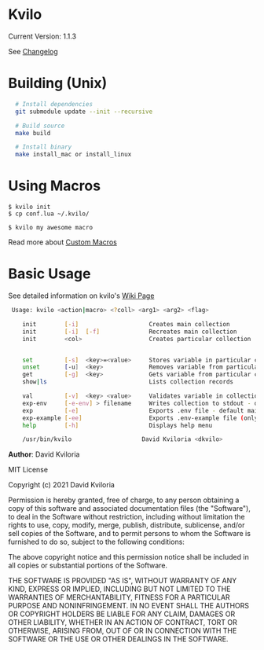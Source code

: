 # Kvilo

Current Version: 1.1.3

See [Changelog](https://github.com/dkvilo/kvilo/blob/master/changelog.md)

# Building (Unix)

```bash
  # Install dependencies
  git submodule update --init --recursive

  # Build source
  make build

  # Install binary
  make install_mac or install_linux 
```

# Using Macros

```
$ kvilo init
$ cp conf.lua ~/.kvilo/

$ kvilo my awesome macro
```
Read more about [Custom Macros](https://github.com/dkvilo/kvilo/wiki/Custom-Macros)

# Basic Usage

See detailed information on kvilo's [Wiki Page](https://github.com/dkvilo/kvilo/wiki)

```bash
 Usage: kvilo <action|macro> <?coll> <arg1> <arg2> <flag>

	init        [-i]                    Creates main collection
	init        [-i]  [-f]              Recreates main collection
    init        <col>                   Creates particular collection


	set         [-s]  <key>=<value>     Stores variable in particular collection - default main
	unset       [-u]  <key>             Removes variable from particular collection default main
	get         [-g]  <key>             Gets variable from particular collection - default main
	show|ls                             Lists collection records

	val         [-v]  <key> <value>     Validates variable in collection - default main
	exp-env     [-e-env] > filename     Writes collection to stdout - default main
	exp         [-e]                    Exports .env file - default main
	exp-example [-ee]                   Exports .env-example file (only keys) - default main
	help        [-h]                    Displays help menu

	/usr/bin/kvilo                    David Kviloria <dkvilo>

```

**Author**: David Kviloria


MIT License

Copyright (c) 2021 David Kviloria

Permission is hereby granted, free of charge, to any person obtaining a copy
of this software and associated documentation files (the "Software"), to deal
in the Software without restriction, including without limitation the rights
to use, copy, modify, merge, publish, distribute, sublicense, and/or sell
copies of the Software, and to permit persons to whom the Software is
furnished to do so, subject to the following conditions:

The above copyright notice and this permission notice shall be included in all
copies or substantial portions of the Software.

THE SOFTWARE IS PROVIDED "AS IS", WITHOUT WARRANTY OF ANY KIND, EXPRESS OR
IMPLIED, INCLUDING BUT NOT LIMITED TO THE WARRANTIES OF MERCHANTABILITY,
FITNESS FOR A PARTICULAR PURPOSE AND NONINFRINGEMENT. IN NO EVENT SHALL THE
AUTHORS OR COPYRIGHT HOLDERS BE LIABLE FOR ANY CLAIM, DAMAGES OR OTHER
LIABILITY, WHETHER IN AN ACTION OF CONTRACT, TORT OR OTHERWISE, ARISING FROM,
OUT OF OR IN CONNECTION WITH THE SOFTWARE OR THE USE OR OTHER DEALINGS IN THE
SOFTWARE.

